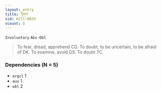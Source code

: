 ```yaml
---
layout: entry
title: དོགས་
vid: Hill:0833
vcount: 5
---
```

`Involuntary` `Abs-Obl`
> To fear, dread, apprehend CD\.
 To doubt, to be uncertain, to be afraid of DK\.
 To examine, avoid DS\.
 To doubt TC\.

### Dependencies (N = 5)
* `argcl` 1
* `aux` 1
* `obl` 2


